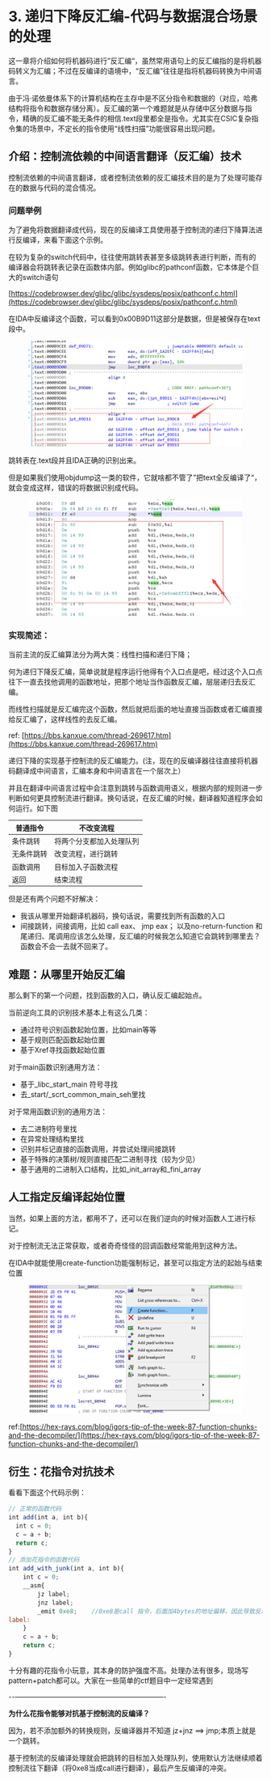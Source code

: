 # 3. 递归下降反汇编-代码与数据混合场景的处理

这一章将介绍如何将机器码进行”反汇编“，虽然常用语句上的反汇编指的是将机器码转义为汇编；不过在反编译的语境中，“反汇编”往往是指将机器码转换为中间语言。

由于冯·诺依曼体系下的计算机结构在主存中是不区分指令和数据的（对应，哈弗结构将指令和数据存储分离）。反汇编的第一个难题就是从存储中区分数据与指令，精确的反汇编不能无条件的相信.text段里都全是指令。尤其实在CSIC复杂指令集的场景中，不定长的指令使用“线性扫描”功能很容易出现问题。

## 介绍：控制流依赖的中间语言翻译（反汇编）技术

控制流依赖的中间语言翻译，或者控制流依赖的反汇编技术目的是为了处理可能存在的数据与代码的混合情况。

### **问题举例**

为了避免将数据翻译成代码，现在的反编译工具使用基于控制流的递归下降算法进行反编译，来看下面这个示例。

在较为复杂的switch代码中，往往使用跳转表甚至多级跳转表进行判断，而有的编译器会将跳转表记录在函数体内部。例如glibc的pathconf函数，它本体是个巨大的switch语句

[https://codebrowser.dev/glibc/glibc/sysdeps/posix/pathconf.c.html](https://codebrowser.dev/glibc/glibc/sysdeps/posix/pathconf.c.html)

在IDA中反编译这个函数，可以看到0x00B9D11这部分是数据，但是被保存在text段中。

<figure><img src="../.gitbook/assets/image (2) (1) (1) (1) (1) (1) (1) (1) (1).png" alt=""><figcaption></figcaption></figure>

跳转表在.text段并且IDA正确的识别出来。

但是如果我们使用objdump这一类的软件，它就啥都不管了”把text全反编译了“，就会变成这样，错误的将数据识别成代码。

<figure><img src="../.gitbook/assets/image (1) (1) (1) (1) (1) (1) (1) (1) (1) (1).png" alt=""><figcaption></figcaption></figure>

### 实现简述：

当前主流的反汇编算法分为两大类：线性扫描和递归下降；

何为递归下降反汇编，简单说就是程序运行他得有个入口点是吧，经过这个入口点往下一直去找他调用的函数地址，把那个地址当作函数反汇编，层层递归去反汇编。

而线性扫描就是反汇编完这个函数，然后就把后面的地址直接当函数或者汇编直接给反汇编了，这样线性的去反汇编。

ref: [https://bbs.kanxue.com/thread-269617.htm](https://bbs.kanxue.com/thread-269617.htm)

递归下降的实现基于控制流的反汇编能力。(注，现在的反编译器往往直接将机器码翻译成中间语言，汇编本身和中间语言在一个层次上）

并且在翻译中间语言过程中会注意到跳转与函数调用语义，根据内部的规则进一步判断如何更具控制流进行翻译。换句话说，在反汇编的时候，翻译器知道程序会如何运行。如下图

| 普通指令  | 不改变流程        |
| ----- | ------------ |
| 条件跳转  | 将两个分支都加入处理队列 |
| 无条件跳转 | 改变流程，进行跳转    |
| 函数调用  | 目标加入子函数流程    |
| 返回    | 结束流程         |

但是还有两个问题不好解决：

* 我该从哪里开始翻译机器码，换句话说，需要找到所有函数的入口
* 间接跳转，间接调用，比如 call eax、 jmp eax； 以及no-return-function 和 尾递归、尾调用应该怎么处理，反汇编的时候我怎么知道它会跳转到哪里去？函数会不会一去就不回来了。

## 难题：从哪里开始反汇编

那么剩下的第一个问题，找到函数的入口，确认反汇编起始点。

当前逆向工具的识别技术基本上有这么几类：

* 通过符号识别函数起始位置，比如main等等
* 基于规则匹配函数起始位置
* 基于Xref寻找函数起始位置

对于main函数识别通用方法：

* 基于\_libc\_start\_main 符号寻找
* 去\_start/\_scrt\_common\_main\_seh里找

对于常用函数识别的通用方法：

* 去二进制符号里找
* 在异常处理结构里找
* 识别并标记直接的函数调用，并尝试处理间接跳转
* 基于特殊的决策树/规则直接匹配二进制寻找（较为少见）
* 基于通用的二进制入口结构，比如\_init\_array和\_fini\_array

## 人工指定反编译起始位置

当然，如果上面的方法，都用不了，还可以在我们逆向的时候对函数人工进行标记。

对于控制流无法正常获取，或者奇奇怪怪的回调函数经常能用到这种方法。

在IDA中就能使用create-function功能强制标记，甚至可以指定方法的起始与结束位置

<figure><img src="../.gitbook/assets/image (2) (1) (1) (1) (1) (1) (1) (1) (1) (1).png" alt=""><figcaption></figcaption></figure>

ref:[https://hex-rays.com/blog/igors-tip-of-the-week-87-function-chunks-and-the-decompiler/](https://hex-rays.com/blog/igors-tip-of-the-week-87-function-chunks-and-the-decompiler/)

## 衍生：花指令对抗技术

看看下面这个代码示例：

```jsx
// 正常的函数代码
int add(int a, int b){
  int c = 0;
  c = a + b;
  return c;
}
// 添加花指令的函数代码
int add_with_junk(int a, int b){
    int c = 0;
    __asm{
        jz label;
        jnz label;
        _emit 0xe8;    //0xe8是call 指令，后面加4bytes的地址偏移，因此导致反汇编器错误识别
label:
    }
    c = a + b;
    return c;
}
```

十分有趣的花指令小玩意，其本身的防护强度不高。处理办法有很多，现场写pattern+patch都可以。大家在一些简单的ctf题目中一定经常遇到

\--—————————————————————-

**为什么花指令能够对抗基于控制流的反编译？**

因为，若不添加额外的转换规则，反编译器并不知道 jz+jnz ==> jmp;本质上就是一个跳转。

基于控制流的反编译处理就会把跳转的目标加入处理队列，使用默认方法继续顺着控制流往下翻译（将0xe8当成call进行翻译），最后产生反编译的冲突。
